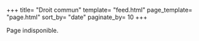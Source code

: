 +++
title= "Droit commun"
template= "feed.html"
page_template= "page.html"
sort_by= "date"
paginate_by= 10
+++

Page indisponible.
